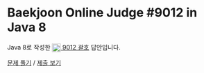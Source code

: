 # Baekjoon Online Judge #9012 in Java 8
Java 8로 작성한 [<img src="https://static.solved.ac/tier_small/7.svg" height="20" align="center">
9012 괄호](https://www.acmicpc.net/problem/9012) 답안입니다.

[문제 풀기](https://www.acmicpc.net/problem/9012) /
[제출 보기](https://www.acmicpc.net/source/86491381)
